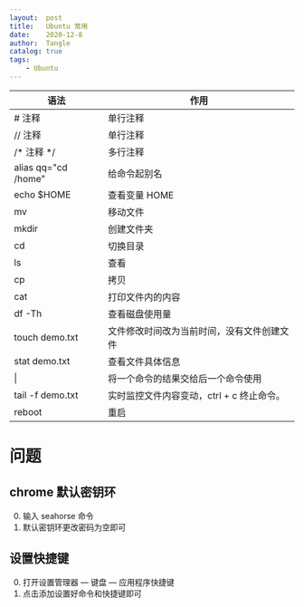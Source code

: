 ```yaml
---
layout:  post
title:   Ubuntu 常用
date:    2020-12-8
author:  Tangle
catalog: true
tags:
    - Ubuntu
---
```


| 语法                | 作用                                       |
| ------------------- | ------------------------------------------ |
| # 注释              | 单行注释                                   |
| // 注释             | 单行注释                                   |
| /* 注释 */          | 多行注释                                   |
| alias qq="cd /home" | 给命令起别名                               |
| echo $HOME          | 查看变量 HOME                              |
| mv                  | 移动文件                                   |
| mkdir               | 创建文件夹                                 |
| cd                  | 切换目录                                   |
| ls                  | 查看                                       |
| cp                  | 拷贝                                       |
| cat                 | 打印文件内的内容                           |
| df -Th              | 查看磁盘使用量                             |
| touch demo.txt      | 文件修改时间改为当前时间，没有文件创建文件 |
| stat demo.txt       | 查看文件具体信息                           |
| \|                  | 将一个命令的结果交给后一个命令使用         |
| tail -f demo.txt    | 实时监控文件内容变动，ctrl + c 终止命令。  |
| reboot              | 重启                                       |

# 问题

## chrome 默认密钥环

0. 输入 seahorse 命令
0. 默认密钥环更改密码为空即可

## 设置快捷键

0. 打开设置管理器 — 键盘 — 应用程序快捷键
0. 点击添加设置好命令和快捷键即可
